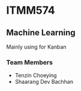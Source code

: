 # ITMM574
## Machine Learning
Mainly using for Kanban

### Team Members
* Tenzin Choeying
* Shaarang Dev Bachhan
